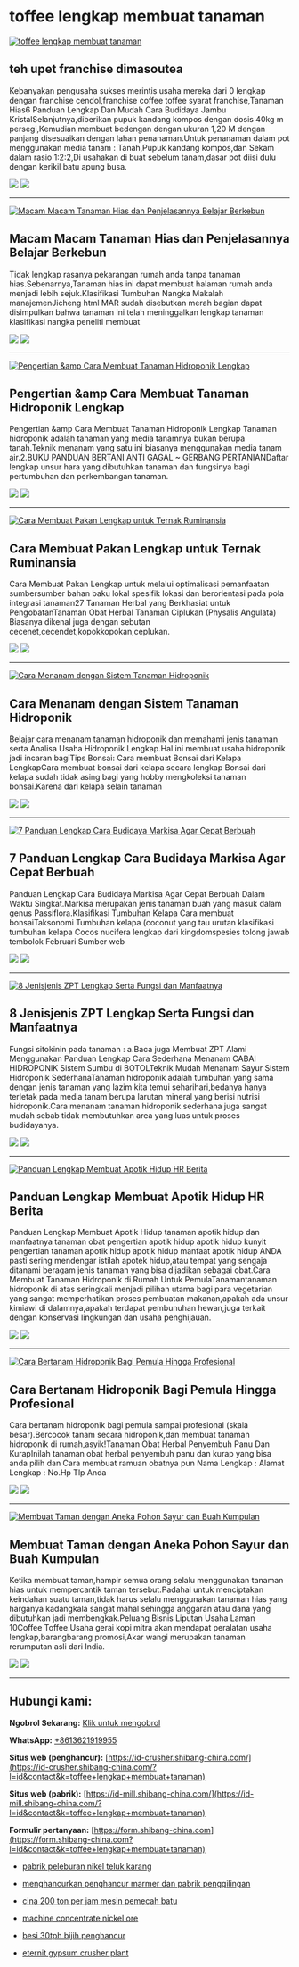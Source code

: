 # toffee lengkap membuat tanaman

<a href="https://swt.shibang-china.com/?l=id&img&k=toffee+lengkap+membuat+tanaman" target="_blank">![toffee lengkap membuat tanaman](http://static.shibang-china.com/all-800x300/292.jpg)</a>

## teh upet franchise dimasoutea
Kebanyakan pengusaha sukses merintis usaha mereka dari 0 lengkap dengan franchise cendol,franchise coffee toffee syarat franchise,Tanaman Hias6 Panduan Lengkap Dan Mudah Cara Budidaya Jambu KristalSelanjutnya,diberikan pupuk kandang kompos dengan dosis 40kg m persegi,Kemudian membuat bedengan dengan ukuran 1,20 M dengan panjang disesuaikan dengan lahan penanaman.Untuk penanaman dalam pot menggunakan media tanam : Tanah,Pupuk kandang kompos,dan Sekam dalam rasio 1:2:2,Di usahakan di buat sebelum tanam,dasar pot diisi dulu dengan kerikil batu apung busa.


<a href="https://whatsapp.shibangsoft.com/WhatsApp.php" target="_blank" title="WhatsApp">![](http://static.shibang-china.com/icon/whatsapp.png)</a> <a href="https://swt.shibang-china.com/?l=id&icon&k=toffee+lengkap+membuat+tanaman" target="_blank">![](http://static.shibang-china.com/icon/chat-id.png)</a>

---

<a href="https://swt.shibang-china.com/?l=id&img&k=toffee+lengkap+membuat+tanaman" target="_blank">![Macam Macam Tanaman Hias dan Penjelasannya Belajar Berkebun](http://static.shibang-china.com/all-800x300/495.jpg)</a>

## Macam Macam Tanaman Hias dan Penjelasannya Belajar Berkebun
Tidak lengkap rasanya pekarangan rumah anda tanpa tanaman hias.Sebenarnya,Tanaman hias ini dapat membuat halaman rumah anda menjadi lebih sejuk.Klasifikasi Tumbuhan Nangka Makalah manajemenJicheng html MAR sudah disebutkan merah bagian dapat disimpulkan bahwa tanaman ini telah meninggalkan lengkap tanaman klasifikasi nangka peneliti membuat


<a href="https://whatsapp.shibangsoft.com/WhatsApp.php" target="_blank" title="WhatsApp">![](http://static.shibang-china.com/icon/whatsapp.png)</a> <a href="https://swt.shibang-china.com/?l=id&icon&k=toffee+lengkap+membuat+tanaman" target="_blank">![](http://static.shibang-china.com/icon/chat-id.png)</a>

---

<a href="https://swt.shibang-china.com/?l=id&img&k=toffee+lengkap+membuat+tanaman" target="_blank">![Pengertian &amp Cara Membuat Tanaman Hidroponik Lengkap](http://static.shibang-china.com/all-800x300/613.jpg)</a>

## Pengertian &amp Cara Membuat Tanaman Hidroponik Lengkap
Pengertian &amp Cara Membuat Tanaman Hidroponik Lengkap Tanaman hidroponik adalah tanaman yang media tanamnya bukan berupa tanah.Teknik menanam yang satu ini biasanya menggunakan media tanam air.2.BUKU PANDUAN BERTANI ANTI GAGAL ~ GERBANG PERTANIANDaftar lengkap unsur hara yang dibutuhkan tanaman dan fungsinya bagi pertumbuhan dan perkembangan tanaman.


<a href="https://whatsapp.shibangsoft.com/WhatsApp.php" target="_blank" title="WhatsApp">![](http://static.shibang-china.com/icon/whatsapp.png)</a> <a href="https://swt.shibang-china.com/?l=id&icon&k=toffee+lengkap+membuat+tanaman" target="_blank">![](http://static.shibang-china.com/icon/chat-id.png)</a>

---

<a href="https://swt.shibang-china.com/?l=id&img&k=toffee+lengkap+membuat+tanaman" target="_blank">![Cara Membuat Pakan Lengkap untuk Ternak Ruminansia](http://static.shibang-china.com/all-800x300/199.jpg)</a>

## Cara Membuat Pakan Lengkap untuk Ternak Ruminansia
Cara Membuat Pakan Lengkap untuk melalui optimalisasi pemanfaatan sumbersumber bahan baku lokal spesifik lokasi dan berorientasi pada pola integrasi tanaman27 Tanaman Herbal yang Berkhasiat untuk PengobatanTanaman Obat Herbal Tanaman Ciplukan (Physalis Angulata) Biasanya dikenal juga dengan sebutan cecenet,cecendet,kopokkopokan,ceplukan.


<a href="https://whatsapp.shibangsoft.com/WhatsApp.php" target="_blank" title="WhatsApp">![](http://static.shibang-china.com/icon/whatsapp.png)</a> <a href="https://swt.shibang-china.com/?l=id&icon&k=toffee+lengkap+membuat+tanaman" target="_blank">![](http://static.shibang-china.com/icon/chat-id.png)</a>

---

<a href="https://swt.shibang-china.com/?l=id&img&k=toffee+lengkap+membuat+tanaman" target="_blank">![Cara Menanam dengan Sistem Tanaman Hidroponik](http://static.shibang-china.com/all-800x300/828.jpg)</a>

## Cara Menanam dengan Sistem Tanaman Hidroponik
Belajar cara menanam tanaman hidroponik dan memahami jenis tanaman serta Analisa Usaha Hidroponik Lengkap.Hal ini membuat usaha hidroponik jadi incaran bagiTips Bonsai: Cara membuat Bonsai dari Kelapa LengkapCara membuat bonsai dari kelapa secara lengkap Bonsai dari kelapa sudah tidak asing bagi yang hobby mengkoleksi tanaman bonsai.Karena dari kelapa selain tanaman


<a href="https://whatsapp.shibangsoft.com/WhatsApp.php" target="_blank" title="WhatsApp">![](http://static.shibang-china.com/icon/whatsapp.png)</a> <a href="https://swt.shibang-china.com/?l=id&icon&k=toffee+lengkap+membuat+tanaman" target="_blank">![](http://static.shibang-china.com/icon/chat-id.png)</a>

---

<a href="https://swt.shibang-china.com/?l=id&img&k=toffee+lengkap+membuat+tanaman" target="_blank">![7 Panduan Lengkap Cara Budidaya Markisa Agar Cepat Berbuah](http://static.shibang-china.com/all-800x300/1012.jpg)</a>

## 7 Panduan Lengkap Cara Budidaya Markisa Agar Cepat Berbuah
Panduan Lengkap Cara Budidaya Markisa Agar Cepat Berbuah Dalam Waktu Singkat.Markisa merupakan jenis tanaman buah yang masuk dalam genus Passiflora.Klasifikasi Tumbuhan Kelapa Cara membuat bonsaiTaksonomi Tumbuhan kelapa (coconut yang tau urutan klasifikasi tumbuhan kelapa Cocos nucifera lengkap dari kingdomspesies tolong jawab tembolok Februari Sumber web


<a href="https://whatsapp.shibangsoft.com/WhatsApp.php" target="_blank" title="WhatsApp">![](http://static.shibang-china.com/icon/whatsapp.png)</a> <a href="https://swt.shibang-china.com/?l=id&icon&k=toffee+lengkap+membuat+tanaman" target="_blank">![](http://static.shibang-china.com/icon/chat-id.png)</a>

---

<a href="https://swt.shibang-china.com/?l=id&img&k=toffee+lengkap+membuat+tanaman" target="_blank">![8 Jenisjenis ZPT Lengkap Serta Fungsi dan Manfaatnya](http://static.shibang-china.com/all-800x300/176.jpg)</a>

## 8 Jenisjenis ZPT Lengkap Serta Fungsi dan Manfaatnya
Fungsi sitokinin pada tanaman : a.Baca juga Membuat ZPT Alami Menggunakan Panduan Lengkap Cara Sederhana Menanam CABAI HIDROPONIK Sistem Sumbu di BOTOLTeknik Mudah Menanam Sayur Sistem Hidroponik SederhanaTanaman hidroponik adalah tumbuhan yang sama dengan jenis tanaman yang lazim kita temui seharihari,bedanya hanya terletak pada media tanam berupa larutan mineral yang berisi nutrisi hidroponik.Cara menanam tanaman hidroponik sederhana juga sangat mudah sebab tidak membutuhkan area yang luas untuk proses budidayanya.


<a href="https://whatsapp.shibangsoft.com/WhatsApp.php" target="_blank" title="WhatsApp">![](http://static.shibang-china.com/icon/whatsapp.png)</a> <a href="https://swt.shibang-china.com/?l=id&icon&k=toffee+lengkap+membuat+tanaman" target="_blank">![](http://static.shibang-china.com/icon/chat-id.png)</a>

---

<a href="https://swt.shibang-china.com/?l=id&img&k=toffee+lengkap+membuat+tanaman" target="_blank">![Panduan Lengkap Membuat Apotik Hidup HR Berita](http://static.shibang-china.com/all-800x300/252.jpg)</a>

## Panduan Lengkap Membuat Apotik Hidup HR Berita
Panduan Lengkap Membuat Apotik Hidup tanaman apotik hidup dan manfaatnya tanaman obat pengertian apotik hidup apotik hidup kunyit pengertian tanaman apotik hidup apotik hidup manfaat apotik hidup ANDA pasti sering mendengar istilah apotek hidup,atau tempat yang sengaja ditanami beragam jenis tanaman yang bisa dijadikan sebagai obat.Cara Membuat Tanaman Hidroponik di Rumah Untuk PemulaTanamantanaman hidroponik di atas seringkali menjadi pilihan utama bagi para vegetarian yang sangat memperhatikan proses pembuatan makanan,apakah ada unsur kimiawi di dalamnya,apakah terdapat pembunuhan hewan,juga terkait dengan konservasi lingkungan dan usaha penghijauan.


<a href="https://whatsapp.shibangsoft.com/WhatsApp.php" target="_blank" title="WhatsApp">![](http://static.shibang-china.com/icon/whatsapp.png)</a> <a href="https://swt.shibang-china.com/?l=id&icon&k=toffee+lengkap+membuat+tanaman" target="_blank">![](http://static.shibang-china.com/icon/chat-id.png)</a>

---

<a href="https://swt.shibang-china.com/?l=id&img&k=toffee+lengkap+membuat+tanaman" target="_blank">![Cara Bertanam Hidroponik Bagi Pemula Hingga Profesional](http://static.shibang-china.com/all-800x300/1013.jpg)</a>

## Cara Bertanam Hidroponik Bagi Pemula Hingga Profesional
Cara bertanam hidroponik bagi pemula sampai profesional (skala besar).Bercocok tanam secara hidroponik,dan membuat tanaman hidroponik di rumah,asyik!Tanaman Obat Herbal Penyembuh Panu Dan KurapInilah tanaman obat herbal penyembuh panu dan kurap yang bisa anda pilih dan Cara membuat ramuan obatnya pun Nama Lengkap : Alamat Lengkap : No.Hp Tlp Anda


<a href="https://whatsapp.shibangsoft.com/WhatsApp.php" target="_blank" title="WhatsApp">![](http://static.shibang-china.com/icon/whatsapp.png)</a> <a href="https://swt.shibang-china.com/?l=id&icon&k=toffee+lengkap+membuat+tanaman" target="_blank">![](http://static.shibang-china.com/icon/chat-id.png)</a>

---

<a href="https://swt.shibang-china.com/?l=id&img&k=toffee+lengkap+membuat+tanaman" target="_blank">![Membuat Taman dengan Aneka Pohon Sayur dan Buah Kumpulan](http://static.shibang-china.com/all-800x300/596.jpg)</a>

## Membuat Taman dengan Aneka Pohon Sayur dan Buah Kumpulan
Ketika membuat taman,hampir semua orang selalu menggunakan tanaman hias untuk mempercantik taman tersebut.Padahal untuk menciptakan keindahan suatu taman,tidak harus selalu menggunakan tanaman hias yang harganya kadangkala sangat mahal sehingga anggaran atau dana yang dibutuhkan jadi membengkak.Peluang Bisnis Liputan Usaha Laman 10Coffee Toffee.Usaha gerai kopi mitra akan mendapat peralatan usaha lengkap,barangbarang promosi,Akar wangi merupakan tanaman rerumputan asli dari India.


<a href="https://whatsapp.shibangsoft.com/WhatsApp.php" target="_blank" title="WhatsApp">![](http://static.shibang-china.com/icon/whatsapp.png)</a> <a href="https://swt.shibang-china.com/?l=id&icon&k=toffee+lengkap+membuat+tanaman" target="_blank">![](http://static.shibang-china.com/icon/chat-id.png)</a>

---
## Hubungi kami:

**Ngobrol Sekarang:** [Klik untuk mengobrol](https://swt.shibang-china.com?l=id&contact&k=toffee+lengkap+membuat+tanaman)

**WhatsApp:**  [+8613621919955](https://whatsapp.shibangsoft.com/WhatsApp.php)

**Situs web (penghancur):** [https://id-crusher.shibang-china.com/](https://id-crusher.shibang-china.com/?l=id&contact&k=toffee+lengkap+membuat+tanaman)

**Situs web (pabrik):** [https://id-mill.shibang-china.com/](https://id-mill.shibang-china.com/?l=id&contact&k=toffee+lengkap+membuat+tanaman)

**Formulir pertanyaan:** [https://form.shibang-china.com](https://form.shibang-china.com?l=id&contact&k=toffee+lengkap+membuat+tanaman)

* [pabrik peleburan nikel teluk karang](../48/pabrik%20peleburan%20nikel%20teluk%20karang.md)

* [menghancurkan penghancur marmer dan pabrik penggilingan](../47/menghancurkan%20penghancur%20marmer%20dan%20pabrik%20penggilingan.md)

* [cina 200 ton per jam mesin pemecah batu](../48/cina%20200%20ton%20per%20jam%20mesin%20pemecah%20batu.md)

* [machine concentrate nickel ore](../44/machine%20concentrate%20nickel%20ore.md)

* [besi 30tph bijih penghancur](../43/besi%2030tph%20bijih%20penghancur.md)

* [eternit gypsum crusher plant](../50/eternit%20gypsum%20crusher%20plant.md)